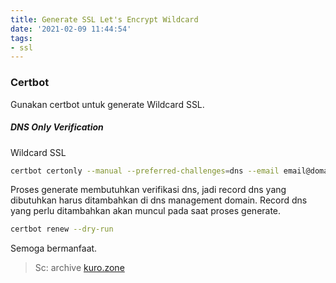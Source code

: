 ```yaml
---
title: Generate SSL Let's Encrypt Wildcard
date: '2021-02-09 11:44:54'
tags:
- ssl
---
```


### Certbot

Gunakan certbot untuk generate Wildcard SSL.

##### DNS Only Verification

Wildcard SSL

```bash
certbot certonly --manual --preferred-challenges=dns --email email@domain.com --server https://acme-v02.api.letsencrypt.org/directory --agree-tos -d *.domain.com -d domain.com
```

Proses generate membutuhkan verifikasi dns, jadi record dns yang dibutuhkan harus ditambahkan di dns management domain. Record dns yang perlu ditambahkan akan muncul pada saat proses generate.

```bash
certbot renew --dry-run
```

Semoga bermanfaat.


> Sc: archive [kuro.zone](http://kuro.zone)
